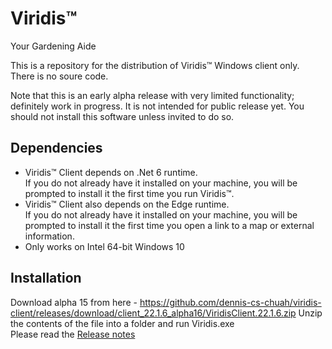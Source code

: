# Viridis™
Your Gardening Aide

This is a repository for the distribution of Viridis™ Windows client only. There is no soure code.

Note that this is an early alpha release with very limited functionality; definitely work in progress. It is not intended for public release yet. You should not install this software unless invited to do so.

Dependencies
------------
- Viridis™ Client depends on .Net 6 runtime.  
If you do not already have it installed on your machine, you will be prompted to install it the first time you run Viridis™.
- Viridis™ Client also depends on the Edge runtime.  
If you do not already have it installed on your machine, you will be prompted to install it the first time you open a link to a map or external information.
- Only works on Intel 64-bit Windows 10 

Installation
------------
Download alpha 15 from here - https://github.com/dennis-cs-chuah/viridis-client/releases/download/client_22.1.6_alpha16/ViridisClient.22.1.6.zip
Unzip the contents of the file into a folder and run Viridis.exe  
Please read the [Release notes](Release%20Notes/v22_1_6-alpha16.md)
